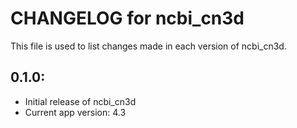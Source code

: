 # CHANGELOG for ncbi_cn3d

This file is used to list changes made in each version of ncbi_cn3d.

## 0.1.0:

* Initial release of ncbi_cn3d
* Current app version: 4.3